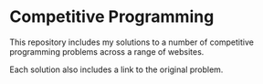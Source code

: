 # Competitive Programming

This repository includes my solutions to a number of competitive programming problems across a range of websites.

Each solution also includes a link to the original problem.
